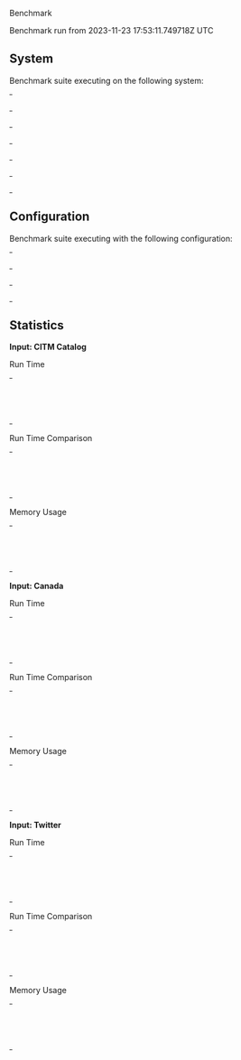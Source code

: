 Benchmark

Benchmark run from 2023-11-23 17:53:11.749718Z UTC

## System

Benchmark suite executing on the following system:

<table style="width: 1%">
  <tr>
    <th style="width: 1%; white-space: nowrap">Operating System</th>
    <td>macOS</td>
  </tr><tr>
    <th style="white-space: nowrap">CPU Information</th>
    <td style="white-space: nowrap">Apple M2 Max</td>
  </tr><tr>
    <th style="white-space: nowrap">Number of Available Cores</th>
    <td style="white-space: nowrap">12</td>
  </tr><tr>
    <th style="white-space: nowrap">Available Memory</th>
    <td style="white-space: nowrap">64 GB</td>
  </tr><tr>
    <th style="white-space: nowrap">Elixir Version</th>
    <td style="white-space: nowrap">1.15.7</td>
  </tr><tr>
    <th style="white-space: nowrap">Erlang Version</th>
    <td style="white-space: nowrap">26.1.2</td>
  </tr>
</table>

## Configuration

Benchmark suite executing with the following configuration:

<table style="width: 1%">
  <tr>
    <th style="width: 1%">:time</th>
    <td style="white-space: nowrap">5 s</td>
  </tr><tr>
    <th>:parallel</th>
    <td style="white-space: nowrap">1</td>
  </tr><tr>
    <th>:warmup</th>
    <td style="white-space: nowrap">2 s</td>
  </tr>
</table>

## Statistics



__Input: CITM Catalog__

Run Time

<table style="width: 1%">
  <tr>
    <th>Name</th>
    <th style="text-align: right">IPS</th>
    <th style="text-align: right">Average</th>
    <th style="text-align: right">Devitation</th>
    <th style="text-align: right">Median</th>
    <th style="text-align: right">99th&nbsp;%</th>
  </tr>

  <tr>
    <td style="white-space: nowrap">Jason</td>
    <td style="white-space: nowrap; text-align: right">248.88</td>
    <td style="white-space: nowrap; text-align: right">4.02 ms</td>
    <td style="white-space: nowrap; text-align: right">&plusmn;14.75%</td>
    <td style="white-space: nowrap; text-align: right">3.81 ms</td>
    <td style="white-space: nowrap; text-align: right">5.72 ms</td>
  </tr>

  <tr>
    <td style="white-space: nowrap">Ymlr</td>
    <td style="white-space: nowrap; text-align: right">3.27</td>
    <td style="white-space: nowrap; text-align: right">305.72 ms</td>
    <td style="white-space: nowrap; text-align: right">&plusmn;1.14%</td>
    <td style="white-space: nowrap; text-align: right">305.02 ms</td>
    <td style="white-space: nowrap; text-align: right">317.72 ms</td>
  </tr>

</table>


Run Time Comparison

<table style="width: 1%">
  <tr>
    <th>Name</th>
    <th style="text-align: right">IPS</th>
    <th style="text-align: right">Slower</th>
  <tr>
    <td style="white-space: nowrap">Jason</td>
    <td style="white-space: nowrap;text-align: right">248.88</td>
    <td>&nbsp;</td>
  </tr>

  <tr>
    <td style="white-space: nowrap">Ymlr</td>
    <td style="white-space: nowrap; text-align: right">3.27</td>
    <td style="white-space: nowrap; text-align: right">76.09x</td>
  </tr>

</table>



Memory Usage

<table style="width: 1%">
  <tr>
    <th>Name</th>
    <th style="text-align: right">Average</th>
    <th style="text-align: right">Factor</th>
  </tr>
  <tr>
    <td style="white-space: nowrap">Jason</td>
    <td style="white-space: nowrap">4.80 MB</td>
    <td>&nbsp;</td>
  </tr>
    <tr>
    <td style="white-space: nowrap">Ymlr</td>
    <td style="white-space: nowrap">68.18 MB</td>
    <td>14.19x</td>
  </tr>
</table>



__Input: Canada__

Run Time

<table style="width: 1%">
  <tr>
    <th>Name</th>
    <th style="text-align: right">IPS</th>
    <th style="text-align: right">Average</th>
    <th style="text-align: right">Devitation</th>
    <th style="text-align: right">Median</th>
    <th style="text-align: right">99th&nbsp;%</th>
  </tr>

  <tr>
    <td style="white-space: nowrap">Jason</td>
    <td style="white-space: nowrap; text-align: right">121.34</td>
    <td style="white-space: nowrap; text-align: right">8.24 ms</td>
    <td style="white-space: nowrap; text-align: right">&plusmn;142.36%</td>
    <td style="white-space: nowrap; text-align: right">7.35 ms</td>
    <td style="white-space: nowrap; text-align: right">13.61 ms</td>
  </tr>

  <tr>
    <td style="white-space: nowrap">Ymlr</td>
    <td style="white-space: nowrap; text-align: right">21.10</td>
    <td style="white-space: nowrap; text-align: right">47.39 ms</td>
    <td style="white-space: nowrap; text-align: right">&plusmn;62.18%</td>
    <td style="white-space: nowrap; text-align: right">43.84 ms</td>
    <td style="white-space: nowrap; text-align: right">319.16 ms</td>
  </tr>

</table>


Run Time Comparison

<table style="width: 1%">
  <tr>
    <th>Name</th>
    <th style="text-align: right">IPS</th>
    <th style="text-align: right">Slower</th>
  <tr>
    <td style="white-space: nowrap">Jason</td>
    <td style="white-space: nowrap;text-align: right">121.34</td>
    <td>&nbsp;</td>
  </tr>

  <tr>
    <td style="white-space: nowrap">Ymlr</td>
    <td style="white-space: nowrap; text-align: right">21.10</td>
    <td style="white-space: nowrap; text-align: right">5.75x</td>
  </tr>

</table>



Memory Usage

<table style="width: 1%">
  <tr>
    <th>Name</th>
    <th style="text-align: right">Average</th>
    <th style="text-align: right">Factor</th>
  </tr>
  <tr>
    <td style="white-space: nowrap">Jason</td>
    <td style="white-space: nowrap">9.22 MB</td>
    <td>&nbsp;</td>
  </tr>
    <tr>
    <td style="white-space: nowrap">Ymlr</td>
    <td style="white-space: nowrap">50.09 MB</td>
    <td>5.43x</td>
  </tr>
</table>



__Input: Twitter__

Run Time

<table style="width: 1%">
  <tr>
    <th>Name</th>
    <th style="text-align: right">IPS</th>
    <th style="text-align: right">Average</th>
    <th style="text-align: right">Devitation</th>
    <th style="text-align: right">Median</th>
    <th style="text-align: right">99th&nbsp;%</th>
  </tr>

  <tr>
    <td style="white-space: nowrap">Jason</td>
    <td style="white-space: nowrap; text-align: right">368.32</td>
    <td style="white-space: nowrap; text-align: right">2.72 ms</td>
    <td style="white-space: nowrap; text-align: right">&plusmn;251.44%</td>
    <td style="white-space: nowrap; text-align: right">2.57 ms</td>
    <td style="white-space: nowrap; text-align: right">3.29 ms</td>
  </tr>

  <tr>
    <td style="white-space: nowrap">Ymlr</td>
    <td style="white-space: nowrap; text-align: right">4.76</td>
    <td style="white-space: nowrap; text-align: right">210.14 ms</td>
    <td style="white-space: nowrap; text-align: right">&plusmn;0.45%</td>
    <td style="white-space: nowrap; text-align: right">209.83 ms</td>
    <td style="white-space: nowrap; text-align: right">211.96 ms</td>
  </tr>

</table>


Run Time Comparison

<table style="width: 1%">
  <tr>
    <th>Name</th>
    <th style="text-align: right">IPS</th>
    <th style="text-align: right">Slower</th>
  <tr>
    <td style="white-space: nowrap">Jason</td>
    <td style="white-space: nowrap;text-align: right">368.32</td>
    <td>&nbsp;</td>
  </tr>

  <tr>
    <td style="white-space: nowrap">Ymlr</td>
    <td style="white-space: nowrap; text-align: right">4.76</td>
    <td style="white-space: nowrap; text-align: right">77.4x</td>
  </tr>

</table>



Memory Usage

<table style="width: 1%">
  <tr>
    <th>Name</th>
    <th style="text-align: right">Average</th>
    <th style="text-align: right">Factor</th>
  </tr>
  <tr>
    <td style="white-space: nowrap">Jason</td>
    <td style="white-space: nowrap">2.54 MB</td>
    <td>&nbsp;</td>
  </tr>
    <tr>
    <td style="white-space: nowrap">Ymlr</td>
    <td style="white-space: nowrap">65.86 MB</td>
    <td>25.89x</td>
  </tr>
</table>